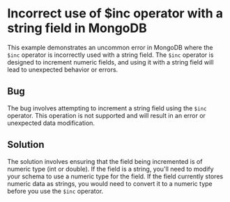 # Incorrect use of $inc operator with a string field in MongoDB
This example demonstrates an uncommon error in MongoDB where the `$inc` operator is incorrectly used with a string field. The `$inc` operator is designed to increment numeric fields, and using it with a string field will lead to unexpected behavior or errors.

## Bug
The bug involves attempting to increment a string field using the `$inc` operator. This operation is not supported and will result in an error or unexpected data modification.

## Solution
The solution involves ensuring that the field being incremented is of numeric type (int or double). If the field is a string, you'll need to modify your schema to use a numeric type for the field. If the field currently stores numeric data as strings, you would need to convert it to a numeric type before you use the `$inc` operator. 